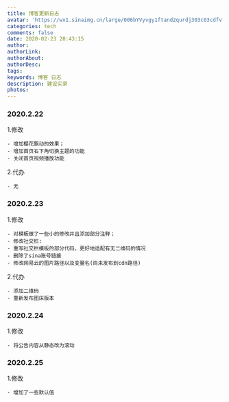 ```yaml
---
title: 博客更新日志
avatar: 'https://wx1.sinaimg.cn/large/006bYVyvgy1ftand2qurdj303c03cdfv.jpg'
categories: tech
comments: false
date: 2020-02-23 20:43:15
author:
authorLink:
authorAbout:
authorDesc:
tags:
keywords: 博客 日志
description: 建设实录
photos:
---
```

### 2020.2.22
1.修改

    - 增加樱花飘动的效果；
    - 增加首页右下角切换主题的功能
    - 关闭首页视频播放功能

2.代办

    - 无

### 2020.2.23
1.修改

    - 对模板做了一些小的修改并且添加部分注释；
    - 修改社交栏:
    - 重写社交栏模板的部分代码，更好地适配有无二维码的情况
    - 删除了sina账号链接
    - 修改网易云的图片路径以及变量名(尚未发布到cdn路径)

2.代办

    - 添加二维码
    - 重新发布图床版本

### 2020.2.24
1.修改

    - 将公告内容从静态改为滚动

### 2020.2.25
1.修改

    - 增加了一些默认值
